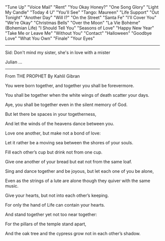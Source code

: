 "Tune Up"
"Voice Mail"
"Rent"
"You Okay Honey?"
"One Song Glory"
"Light My Candle"
"Today 4 U"
"You'll See"
"Tango: Maureen"
"Life Support"
"Out Tonight"
"Another Day"
"Will I?"
"On the Street"
"Santa Fe"
"I'll Cover You"
"We're Okay"
"Christmas Bells"
"Over the Moon"
"La Vie Bohème" (Bohemian Life)
"I Should Tell You"
"Seasons of Love"
"Happy New Year"
"Take Me or Leave Me"
"Without You"
"Contact"
"Halloween"
"Goodbye Love"
"What You Own"
"Finale"
"Your Eyes"

-----------
Sid: Don't mind my sister, she's in love with a mister

Julian ...

-----------
From THE PROPHET By Kahlil Gibran

You were born together, and together you shall be forevermore.

You shall be together when the white wings of death scatter your days.

Aye, you shall be together even in the silent memory of God.

But let there be spaces in your togetherness,

And let the winds of the heavens dance between you.

Love one another, but make not a bond of love:

Let it rather be a moving sea between the shores of your souls.

Fill each other’s cup but drink not from one cup.

Give one another of your bread but eat not from the same loaf. 

Sing and dance together and be joyous, but let each one of you be alone,

Even as the strings of a lute are alone though they quiver with the same music.

Give your hearts, but not into each other’s keeping.

For only the hand of Life can contain your hearts.

And stand together yet not too near together:

For the pillars of the temple stand apart,

And the oak tree and the cypress grow not in each other’s shadow. 
